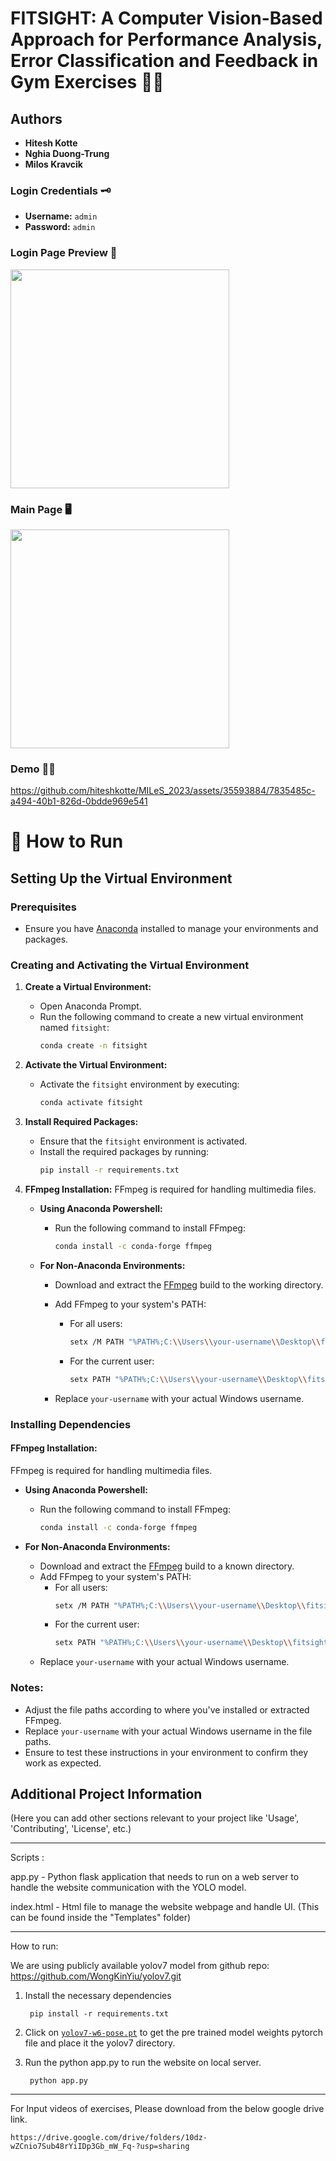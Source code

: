 # FITSIGHT: A Computer Vision-Based Approach for Performance Analysis, Error Classification and Feedback in Gym Exercises 🏋️‍♂️

## Authors
- **Hitesh Kotte**
- **Nghia Duong-Trung**
- **Milos Kravcik**

### Login Credentials 🗝️

- **Username:** `admin`
- **Password:** `admin`

### Login Page Preview 🚪
<img src="https://github.com/hiteshkotte/DFKI-fitsight/assets/35593884/b34dc785-0b50-4bf8-86c5-cefe984ebba4" width="350">

### Main Page 🖥️
<img src="https://github.com/hiteshkotte/DFKI-fitsight/assets/35593884/5f795e99-be9e-48a1-9fdc-2b950b76a724" width="350">


### Demo 🏋️‍♂️
https://github.com/hiteshkotte/MILeS_2023/assets/35593884/7835485c-a494-40b1-826d-0bdde969e541


# 🚀 How to Run

## Setting Up the Virtual Environment

### Prerequisites
- Ensure you have [Anaconda](https://www.anaconda.com/products/individual) installed to manage your environments and packages.

### Creating and Activating the Virtual Environment

1. **Create a Virtual Environment:**
   - Open Anaconda Prompt.
   - Run the following command to create a new virtual environment named `fitsight`:
     ```bash
     conda create -n fitsight
     ```

2. **Activate the Virtual Environment:**
   - Activate the `fitsight` environment by executing:
     ```bash
     conda activate fitsight
     ```

3. **Install Required Packages:**
   - Ensure that the `fitsight` environment is activated.
   - Install the required packages by running:
     ```bash
     pip install -r requirements.txt
     ```


4. **FFmpeg Installation:**
   FFmpeg is required for handling multimedia files.

   - **Using Anaconda Powershell:**
     - Run the following command to install FFmpeg:
       ```bash
       conda install -c conda-forge ffmpeg
       ```

   - **For Non-Anaconda Environments:**
     - Download and extract the [FFmpeg](https://ffmpeg.org/download.html) build to the working directory.
     
     - Add FFmpeg to your system's PATH:
       - For all users:
         ```bash
         setx /M PATH "%PATH%;C:\\Users\\your-username\\Desktop\\fitsight\\ffmpeg-master-latest-win64-gpl\\bin"
         ```
       - For the current user:
         ```bash
         setx PATH "%PATH%;C:\\Users\\your-username\\Desktop\\fitsight\\ffmpeg-master-latest-win64-gpl\\bin"
         ```
     - Replace `your-username` with your actual Windows username.





### Installing Dependencies

#### FFmpeg Installation:
FFmpeg is required for handling multimedia files.

- **Using Anaconda Powershell:**
  - Run the following command to install FFmpeg:
    ```bash
    conda install -c conda-forge ffmpeg
    ```

- **For Non-Anaconda Environments:**
  - Download and extract the [FFmpeg](https://ffmpeg.org/download.html) build to a known directory.
  - Add FFmpeg to your system's PATH:
    - For all users:
      ```bash
      setx /M PATH "%PATH%;C:\\Users\\your-username\\Desktop\\fitsight\\ffmpeg-master-latest-win64-gpl\\bin"
      ```
    - For the current user:
      ```bash
      setx PATH "%PATH%;C:\\Users\\your-username\\Desktop\\fitsight\\ffmpeg-master-latest-win64-gpl\\bin"
      ```
  - Replace `your-username` with your actual Windows username.


### Notes:
- Adjust the file paths according to where you've installed or extracted FFmpeg.
- Replace `your-username` with your actual Windows username in the file paths.
- Ensure to test these instructions in your environment to confirm they work as expected.

## Additional Project Information

(Here you can add other sections relevant to your project like 'Usage', 'Contributing', 'License', etc.)




---------------------------------------------------------------------------------------------------------------------------------------------
Scripts :

app.py - Python flask application that needs to run on a web server to handle the website communication with the YOLO model.

index.html - Html file to manage the website webpage and handle UI. (This can be found inside the "Templates" folder)


----------------------------------------------------------------------------------------------------------------------------------------------
How to run:

We are using publicly available yolov7 model from github repo: https://github.com/WongKinYiu/yolov7.git

1. Install the necessary dependencies
   
		pip install -r requirements.txt
	
3. Click on [`yolov7-w6-pose.pt`](https://github.com/WongKinYiu/yolov7/releases/download/v0.1/yolov7-w6-pose.pt) to get the pre trained model weights pytorch file and place it the yolov7 directory.

4. Run the python app.py to run the website on local server.
   
   		python app.py


-----------------------------------------------------------------------------------------------------------------------------------------------
For Input videos of exercises, Please download from the below google drive link.

	https://drive.google.com/drive/folders/10dz-wZCnio7Sub48rYiIDp3Gb_mW_Fq-?usp=sharing






